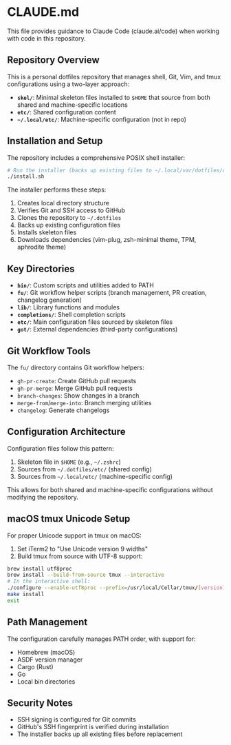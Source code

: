 # CLAUDE.md

This file provides guidance to Claude Code (claude.ai/code) when working with code in this repository.

## Repository Overview

This is a personal dotfiles repository that manages shell, Git, Vim, and tmux configurations using a two-layer approach:
- **`skel/`**: Minimal skeleton files installed to `$HOME` that source from both shared and machine-specific locations
- **`etc/`**: Shared configuration content
- **`~/.local/etc/`**: Machine-specific configuration (not in repo)

## Installation and Setup

The repository includes a comprehensive POSIX shell installer:

```bash
# Run the installer (backs up existing files to ~/.local/var/dotfiles/replaced/[timestamp])
./install.sh
```

The installer performs these steps:
1. Creates local directory structure
2. Verifies Git and SSH access to GitHub
3. Clones the repository to `~/.dotfiles`
4. Backs up existing configuration files
5. Installs skeleton files
6. Downloads dependencies (vim-plug, zsh-minimal theme, TPM, aphrodite theme)

## Key Directories

- **`bin/`**: Custom scripts and utilities added to PATH
- **`fu/`**: Git workflow helper scripts (branch management, PR creation, changelog generation)
- **`lib/`**: Library functions and modules
- **`completions/`**: Shell completion scripts
- **`etc/`**: Main configuration files sourced by skeleton files
- **`got/`**: External dependencies (third-party configurations)

## Git Workflow Tools

The `fu/` directory contains Git workflow helpers:
- `gh-pr-create`: Create GitHub pull requests
- `gh-pr-merge`: Merge GitHub pull requests
- `branch-changes`: Show changes in a branch
- `merge-from`/`merge-into`: Branch merging utilities
- `changelog`: Generate changelogs

## Configuration Architecture

Configuration files follow this pattern:
1. Skeleton file in `$HOME` (e.g., `~/.zshrc`)
2. Sources from `~/.dotfiles/etc/` (shared config)
3. Sources from `~/.local/etc/` (machine-specific config)

This allows for both shared and machine-specific configurations without modifying the repository.

## macOS tmux Unicode Setup

For proper Unicode support in tmux on macOS:
1. Set iTerm2 to "Use Unicode version 9 widths"
2. Build tmux from source with UTF-8 support:
```bash
brew install utf8proc
brew install --build-from-source tmux --interactive
# In the interactive shell:
./configure --enable-utf8proc --prefix=/usr/local/Cellar/tmux/[version]
make install
exit
```

## Path Management

The configuration carefully manages PATH order, with support for:
- Homebrew (macOS)
- ASDF version manager
- Cargo (Rust)
- Go
- Local bin directories

## Security Notes

- SSH signing is configured for Git commits
- GitHub's SSH fingerprint is verified during installation
- The installer backs up all existing files before replacement